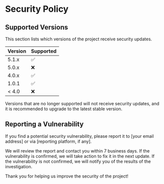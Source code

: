 # Security Policy

## Supported Versions

This section lists which versions of the project receive security updates.

| Version | Supported |
| ------- | --------- |
| 5.1.x   | ✅        |
| 5.0.x   | ❌        |
| 4.0.x   | ✅        |
| 1.0.1   | ✅        |
| < 4.0   | ❌        |

Versions that are no longer supported will not receive security updates, and it is recommended to upgrade to the latest stable version.

## Reporting a Vulnerability

If you find a potential security vulnerability, please report it to [your email address] or via [reporting platform, if any].

We will review the report and contact you within 7 business days. If the vulnerability is confirmed, we will take action to fix it in the next update. If the vulnerability is not confirmed, we will notify you of the results of the investigation.

Thank you for helping us improve the security of the project!

